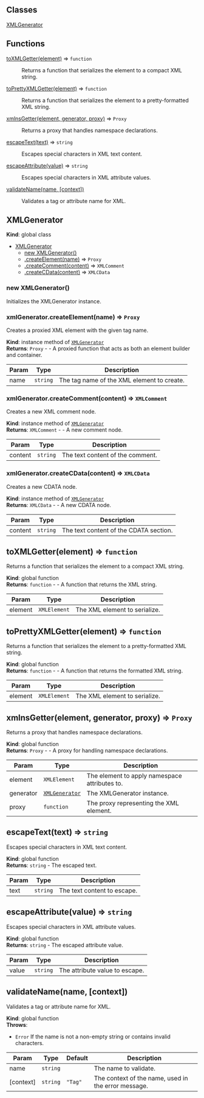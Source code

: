 ## Classes

<dl>
<dt><a href="#XMLGenerator">XMLGenerator</a></dt>
<dd></dd>
</dl>

## Functions

<dl>
<dt><a href="#toXMLGetter">toXMLGetter(element)</a> ⇒ <code>function</code></dt>
<dd><p>Returns a function that serializes the element to a compact XML string.</p>
</dd>
<dt><a href="#toPrettyXMLGetter">toPrettyXMLGetter(element)</a> ⇒ <code>function</code></dt>
<dd><p>Returns a function that serializes the element to a pretty-formatted XML string.</p>
</dd>
<dt><a href="#xmlnsGetter">xmlnsGetter(element, generator, proxy)</a> ⇒ <code>Proxy</code></dt>
<dd><p>Returns a proxy that handles namespace declarations.</p>
</dd>
<dt><a href="#escapeText">escapeText(text)</a> ⇒ <code>string</code></dt>
<dd><p>Escapes special characters in XML text content.</p>
</dd>
<dt><a href="#escapeAttribute">escapeAttribute(value)</a> ⇒ <code>string</code></dt>
<dd><p>Escapes special characters in XML attribute values.</p>
</dd>
<dt><a href="#validateName">validateName(name, [context])</a></dt>
<dd><p>Validates a tag or attribute name for XML.</p>
</dd>
</dl>

<a name="XMLGenerator"></a>

## XMLGenerator
**Kind**: global class  

* [XMLGenerator](#XMLGenerator)
    * [new XMLGenerator()](#new_XMLGenerator_new)
    * [.createElement(name)](#XMLGenerator+createElement) ⇒ <code>Proxy</code>
    * [.createComment(content)](#XMLGenerator+createComment) ⇒ <code>XMLComment</code>
    * [.createCData(content)](#XMLGenerator+createCData) ⇒ <code>XMLCData</code>

<a name="new_XMLGenerator_new"></a>

### new XMLGenerator()
Initializes the XMLGenerator instance.

<a name="XMLGenerator+createElement"></a>

### xmlGenerator.createElement(name) ⇒ <code>Proxy</code>
Creates a proxied XML element with the given tag name.

**Kind**: instance method of [<code>XMLGenerator</code>](#XMLGenerator)  
**Returns**: <code>Proxy</code> - - A proxied function that acts as both an element builder and container.  

| Param | Type | Description |
| --- | --- | --- |
| name | <code>string</code> | The tag name of the XML element to create. |

<a name="XMLGenerator+createComment"></a>

### xmlGenerator.createComment(content) ⇒ <code>XMLComment</code>
Creates a new XML comment node.

**Kind**: instance method of [<code>XMLGenerator</code>](#XMLGenerator)  
**Returns**: <code>XMLComment</code> - - A new comment node.  

| Param | Type | Description |
| --- | --- | --- |
| content | <code>string</code> | The text content of the comment. |

<a name="XMLGenerator+createCData"></a>

### xmlGenerator.createCData(content) ⇒ <code>XMLCData</code>
Creates a new CDATA node.

**Kind**: instance method of [<code>XMLGenerator</code>](#XMLGenerator)  
**Returns**: <code>XMLCData</code> - - A new CDATA node.  

| Param | Type | Description |
| --- | --- | --- |
| content | <code>string</code> | The text content of the CDATA section. |

<a name="toXMLGetter"></a>

## toXMLGetter(element) ⇒ <code>function</code>
Returns a function that serializes the element to a compact XML string.

**Kind**: global function  
**Returns**: <code>function</code> - - A function that returns the XML string.  

| Param | Type | Description |
| --- | --- | --- |
| element | <code>XMLElement</code> | The XML element to serialize. |

<a name="toPrettyXMLGetter"></a>

## toPrettyXMLGetter(element) ⇒ <code>function</code>
Returns a function that serializes the element to a pretty-formatted XML string.

**Kind**: global function  
**Returns**: <code>function</code> - - A function that returns the formatted XML string.  

| Param | Type | Description |
| --- | --- | --- |
| element | <code>XMLElement</code> | The XML element to serialize. |

<a name="xmlnsGetter"></a>

## xmlnsGetter(element, generator, proxy) ⇒ <code>Proxy</code>
Returns a proxy that handles namespace declarations.

**Kind**: global function  
**Returns**: <code>Proxy</code> - - A proxy for handling namespace declarations.  

| Param | Type | Description |
| --- | --- | --- |
| element | <code>XMLElement</code> | The element to apply namespace attributes to. |
| generator | [<code>XMLGenerator</code>](#XMLGenerator) | The XMLGenerator instance. |
| proxy | <code>function</code> | The proxy representing the XML element. |

<a name="escapeText"></a>

## escapeText(text) ⇒ <code>string</code>
Escapes special characters in XML text content.

**Kind**: global function  
**Returns**: <code>string</code> - The escaped text.  

| Param | Type | Description |
| --- | --- | --- |
| text | <code>string</code> | The text content to escape. |

<a name="escapeAttribute"></a>

## escapeAttribute(value) ⇒ <code>string</code>
Escapes special characters in XML attribute values.

**Kind**: global function  
**Returns**: <code>string</code> - The escaped attribute value.  

| Param | Type | Description |
| --- | --- | --- |
| value | <code>string</code> | The attribute value to escape. |

<a name="validateName"></a>

## validateName(name, [context])
Validates a tag or attribute name for XML.

**Kind**: global function  
**Throws**:

- <code>Error</code> If the name is not a non-empty string or contains invalid characters.


| Param | Type | Default | Description |
| --- | --- | --- | --- |
| name | <code>string</code> |  | The name to validate. |
| [context] | <code>string</code> | <code>&quot;Tag&quot;</code> | The context of the name, used in the error message. |


